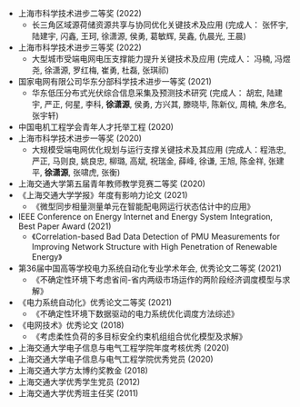 
* 上海市科学技术进步二等奖 (2022)
  * 长三角区域源荷储资源共享与协同优化关键技术及应用 (完成人： 张怀宇, 陆建宇, 闪鑫, 王珂, 徐潇源, 侯勇, 葛敏辉, 吴鑫, 仇晨光, 王晨)
* 上海市科学技术进步三等奖 (2022)
  * 大型城市受端电网电压支撑能力提升关键技术及应用 (完成人： 冯楠, 冯煜尧, 徐潇源, 罗红梅, 崔勇, 杜磊, 张琪祁)
* 国家电网有限公司华东分部科学技术进步一等奖 (2021)
  * 华东低压分布式光伏综合信息采集及预测技术研究 (完成人： 胡宏, 陆建宇, 严正, 何星, 李科, **徐潇源**, 侯勇, 方兴其, 滕晓毕, 陈新仪, 周楠, 朱彦名, 张宇轩)
* 中国电机工程学会青年人才托举工程 (2020)
* 上海市科学技术进步一等奖 (2020)
  * 大规模受端电网优化规划与运行支撑关键技术及其应用 (完成人：程浩忠, 严正, 马则良, 姚良忠, 柳璐, 高斌, 祝瑞金, 薛峰, 徐谦, 王旭, 陈金祥, 张建平, **徐潇源**, 张啸虎, 张衡)
* 上海交通大学第五届青年教师教学竞赛二等奖 (2020)
* 《上海交通大学学报》年度有影响力论文 (2021)
  * 《微型同步相量测量单元在智能配电网运行状态估计中的应用》
* IEEE Conference on Energy Internet and Energy System Integration, Best Paper Award (2021)
  * 《Correlation-based Bad Data Detection of PMU Measurements for Improving Network Structure with High Penetration of Renewable Energy》
* 第36届中国高等学校电力系统自动化专业学术年会, 优秀论文二等奖 (2021)
  * 《不确定性环境下考虑省间-省内两级市场运作的两阶段经济调度模型与求解》
* 《电力系统自动化》优秀论文二等奖 (2021)
  * 《不确定性环境下数据驱动的电力系统优化调度方法综述》
* 《电网技术》优秀论文 (2018)
  * 《考虑柔性负荷的多目标安全约束机组组合优化模型及求解》
* 上海交通大学电子信息与电气工程学院年度考核优秀 (2020)
* 上海交通大学电子信息与电气工程学院优秀党员 (2020)
* 上海交通大学方太博约奖教金 (2018)
* 上海交通大学优秀学生党员 (2012)
* 上海交通大学优秀班主任奖 (2011)
